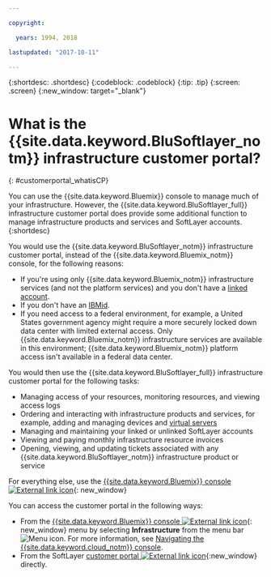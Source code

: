 ```yaml
---

copyright:

  years: 1994, 2018

lastupdated: "2017-10-11"

---
```


{:shortdesc: .shortdesc}
{:codeblock: .codeblock}
{:tip: .tip}
{:screen: .screen}
{:new_window: target="_blank"}


# What is the {{site.data.keyword.BluSoftlayer_notm}} infrastructure customer portal?
{: #customerportal_whatisCP}

You can use the {{site.data.keyword.Bluemix}} console to manage much of your infrastructure. However, the {{site.data.keyword.BluSoftlayer_full}} infrastructure customer portal does provide some additional function to manage infrastructure products and services and SoftLayer accounts.
{:shortdesc}

You would use the {{site.data.keyword.BluSoftlayer_notm}} infrastructure customer portal, instead of the {{site.data.keyword.Bluemix_notm}} console, for the following reasons:
  * If you're using only {{site.data.keyword.Bluemix_notm}} infrastructure services (and not the platform services) and you don't have a [linked account](/docs/account/softlayerlink.html#link_user_accounts).
  * If you don't have an [IBMid](/docs/account/softlayerlink.html#switchtoIBMid).
  * If you need access to a federal environment, for example, a United States government agency might require a more securely locked down data center with limited external access. Only {{site.data.keyword.Bluemix_notm}} infrastructure services are available in this environment; {{site.data.keyword.Bluemix_notm}} platform access isn't available in a federal data center.

You would then use the {{site.data.keyword.BluSoftlayer_full}} infrastructure customer portal for the following tasks:
  * Managing access of your resources, monitoring resources, and viewing access logs
  * Ordering and interacting with infrastructure products and services, for example, adding and managing devices and [virtual servers](/docs/vsi/vsi_index.html#getting-started-with-virtual-servers)
  * Managing and maintaining your linked or unlinked SoftLayer accounts
  * Viewing and paying monthly infrastructure resource invoices
  * Opening, viewing, and updating tickets associated with any {{site.data.keyword.BluSoftlayer_notm}} infrastructure product or service

For everything else, use the [{{site.data.keyword.Bluemix}} console ![External link icon](../icons/launch-glyph.svg)](https://cloud.ibm.com){: new_window}

You can access the customer portal in the following ways:
* From the [{{site.data.keyword.Bluemix}} console ![External link icon](../icons/launch-glyph.svg)](https://cloud.ibm.com){: new_window} menu by selecting **Infrastructure** from the menu bar ![Menu icon](../icons/icon_hamburger.svg). For more information, see [Navigating the {{site.data.keyword.cloud_notm}} console](/docs/overview/ui.html#ui).
* From the SoftLayer [customer portal ![External link icon](../icons/launch-glyph.svg)](https://control.softlayer.com/){:new_window} directly.
